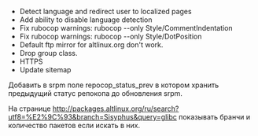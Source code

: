  * Detect language and redirect user to localized pages
 * Add ability to disable language detection
 * Fix rubocop warnings: rubocop --only Style/CommentIndentation
 * Fix rubocop warnings: rubocop --only Style/DotPosition
 * Default ftp mirror for altlinux.org don't work.
 * Drop group class.
 * HTTPS
 * Update sitemap


Добавить в srpm поле repocop_status_prev в котором хранить предыдущий статус
репокопа до обновления srpm.

На странице http://packages.altlinux.org/ru/search?utf8=%E2%9C%93&branch=Sisyphus&query=glibc
показывать бранчи и количество пакетов если искать в них.

